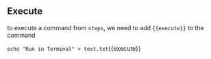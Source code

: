 ## Execute

to execute a command from `steps`, we need to add `{{execute}}` to the command

`echo "Run in Terminal" > text.txt`{{execute}}